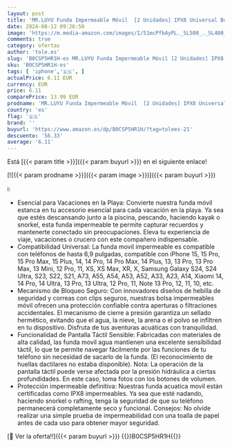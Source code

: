 ```yaml
---
layout: post
title: 'MR.LUYU Funda Impermeable Móvil  [2 Unidades] IPX8 Universal Bolsa Estanca Móvil Funda Movil Agua para iPhone 15 Pro MAX 14 Pro 13 Galaxy S24 S23 S22 Ultra Funda Acuatica Movil hasta 6 9  '
date: 2024-08-12 09:26:50
image: 'https://m.media-amazon.com/images/I/51mcPfbAyPL._SL500_._SL400_.jpg'
comments: true
category: ofertas
author: 'tole.es'
slug: 'B0CSP5HR1H-es MR.LUYU Funda Impermeable Móvil [2 Unidades] IPX8...'
sku: 'B0CSP5HR1H-es'
tags: [ 'iphone','🇪🇸', ]
actualPrice: 6.11 EUR
currency: EUR
price: 6.11
comparePrice: 13.99 EUR
prodname: 'MR.LUYU Funda Impermeable Móvil  [2 Unidades] IPX8 Universal Bolsa Estanca Móvil Funda Movil Agua para iPhone 15 Pro MAX 14 Pro 13 Galaxy S24 S23 S22 Ultra Funda Acuatica Movil hasta 6 9  '
country: 'es'
flag: '🇪🇸'
brand: ''
buyurl: 'https://www.amazon.es/dp/B0CSP5HR1H/?tag=tolees-21'
descuento: '56.33'
average: '6.11'
---
```


Está [{{< param title >}}]({{< param buyurl >}}) en el siguiente enlace!

[![{{< param prodname >}}]({{< param image >}})]({{< param buyurl >}})

ℹ️:

- Esencial para Vacaciones en la Playa: Convierte nuestra funda móvil estanca en tu accesorio esencial para cada vacación en la playa. Ya sea que estés descansando junto a la piscina, pescando, haciendo kayak o snorkel, esta funda impermeable te permite capturar recuerdos y mantenerte conectado sin preocupaciones. Eleva tu experiencia de viaje, vacaciones o crucero con este compañero indispensable.
- Compatibilidad Universal: La funda movil impermeable es compatible con teléfonos de hasta 6,9 pulgadas, compatible con iPhone 15, 15 Pro, 15 Pro Max, 15 Plus, 14, 14 Pro, 14 Pro Max, 14 Plus, 13, 13 Pro, 13 Pro Max, 13 Mini, 12 Pro, 11, XS, XS Max, XR, X, Samsung Galaxy S24, S24 Ultra, S23, S22, S21, A73, A55, A54, A53, A52, A33, A23, A14, Xiaomi 14, 14 Pro, 14 Ultra, 13 Pro, 13 Ultra, 12 Pro, 11, Note 13 Pro, 12, 11, 10, etc.
- Mecanismo de Bloqueo Seguro: Con innovadores diseños de hebilla de seguridad y correas con clips seguros, nuestras bolsa impermeables móvil ofrecen una protección confiable contra aperturas o filtraciones accidentales. El mecanismo de cierre a presión garantiza un sellado hermético, evitando que el agua, la nieve, la arena o el polvo se infiltren en tu dispositivo. Disfruta de tus aventuras acuáticas con tranquilidad.
- Funcionalidad de Pantalla Táctil Sensible: Fabricadas con materiales de alta calidad, las funda movil agua mantienen una excelente sensibilidad táctil, lo que te permite navegar fácilmente por las funciones de tu teléfono sin necesidad de sacarlo de la funda. (El reconocimiento de huellas dactilares no estaba disponible). Nota: La operación de la pantalla táctil puede verse afectada por la presión hidráulica a ciertas profundidades. En este caso, toma fotos con los botones de volumen.
- Protección impermeable definitiva: Nuestras funda acuatica movil están certificadas como IPX8 impermeables. Ya sea que esté nadando, haciendo snorkel o rafting, tenga la seguridad de que su teléfono permanecerá completamente seco y funcional. Consejos: No olvide realizar una simple prueba de impermeabilidad con una toalla de papel antes de cada uso para obtener mayor seguridad.

[🛒 Ver la oferta!!]({{< param buyurl >}})
{{<world>}}B0CSP5HR1H{{</world>}}
